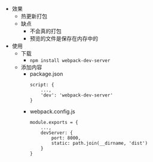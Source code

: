 - 效果
	- 热更新打包
	- 缺点
		- 不会真的打包
		- 预览的文件是保存在内存中的
- 使用
	- 下载
		- `npm install webpack-dev-server`
	- 添加内容
		- package.json
			```JS
			script: {
				...,
				'dev': 'webpack-dev-server'
			}
			```
		- webpack.config.js
			```JS
			module.exports = {
				...,
				devServer: {
					port: 8000,
					static: path.join(__dirname, 'dist')
				}
			}
			```
